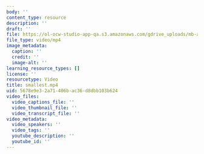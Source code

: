 ```yaml
---
body: ''
content_type: resource
description: ''
draft: ''
file: https://ol-ocw-studio-app-qa.s3.amazonaws.com/gdrive_uploads/mb-april-4a/1E0DqlXHBFAfEuVmfeVGAkaJuOvYg7m5A/smallest.mp4
file_type: video/mp4
image_metadata:
  caption: ''
  credit: ''
  image-alt: ''
learning_resource_types: []
license: ''
resourcetype: Video
title: smallest.mp4
uid: 5678e9e3-2a71-406b-ac36-d8dbb103b624
video_files:
  video_captions_file: ''
  video_thumbnail_file: ''
  video_transcript_file: ''
video_metadata:
  video_speakers: ''
  video_tags: ''
  youtube_description: ''
  youtube_id: ''
---
```

